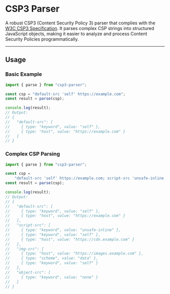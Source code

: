 # CSP3 Parser

A robust CSP3 (Content Security Policy 3) parser that complies with the [W3C CSP3 Specification](https://www.w3.org/TR/CSP3/#directive-value). It parses complex CSP strings into structured JavaScript objects, making it easier to analyze and process Content Security Policies programmatically.

---

## Usage

### Basic Example

```javascript
import { parse } from "csp3-parser";

const csp = "default-src 'self' https://example.com";
const result = parse(csp);

console.log(result);
// Output:
// {
//   "default-src": [
//     { type: "keyword", value: "self" },
//     { type: "host", value: "https://example.com" }
//   ]
// }
```

### Complex CSP Parsing

```javascript
import { parse } from "csp3-parser";

const csp =
    "default-src 'self' https://example.com; script-src 'unsafe-inline' 'self' https://cdn.example.com; img-src https://images.example.com data: 'self'; object-src 'none'";
const result = parse(csp);

console.log(result);
// Output:
// {
//   "default-src": [
//     { type: "keyword", value: "self" },
//     { type: "host", value: "https://example.com" }
//   ],
//   "script-src": [
//     { type: "keyword", value: "unsafe-inline" },
//     { type: "keyword", value: "self" },
//     { type: "host", value: "https://cdn.example.com" }
//   ],
//   "img-src": [
//     { type: "host", value: "https://images.example.com" },
//     { type: "scheme", value: "data" },
//     { type: "keyword", value: "self" }
//   ],
//   "object-src": [
//     { type: "keyword", value: "none" }
//   ]
// }
```
